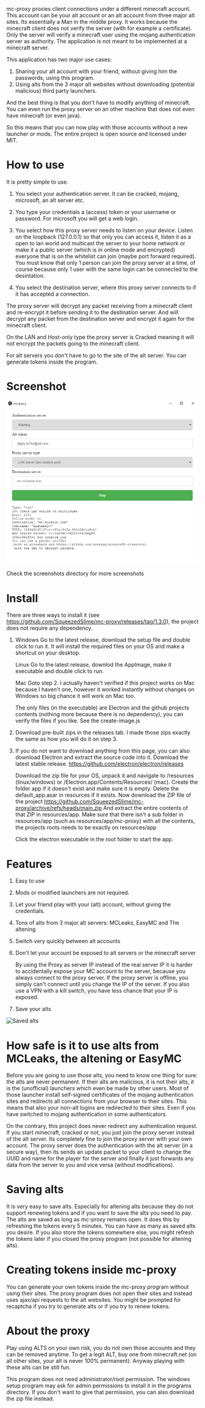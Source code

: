 mc-proxy proxies client connections under a different minecraft account. This account can be your alt account or an alt account from three major alt sites.
Its essentially a Man in the middle proxy. It works because the minecraft client does not verify the server (with for example a certificate). Only the server will verify a minecraft user using the mojang authentication server as authority.
The application is not meant to be implemented at a minecraft server.

This application has two major use cases:
1. Sharing your alt account with your friend, without giving him the passwords, using this program.
2. Using alts from the 3 major alt websites without downloading (potential malicious) third party launchers. 

And the best thing is that you don't have to modify anything of minecraft. You can even run the proxy server on an other machine that does not even have minecraft (or even java).

So this means that you can now play with those accounts without a new launcher or mods. The entire project is open source and licensed under MIT.

# How to use
It is pretty simple to use.

1. You select your authentication server. It can be cracked, mojang, microsoft, an alt server etc.

2. You type your credentials a (access) token or your username or password. For microsoft you will get a web login.

3. You select how this proxy server needs to listen on your device. Listen on the loopback (127.0.0.1) so that only you can access it, listen it as a open to lan world and multicast the server to your home network or make it a public server (which is in online mode and encrypted) everyone that is on the whitelist can join (maybe port forward required).  You must know that only 1 person can join the proxy server at a time, of course because only 1 user with the same login can be connected to the desintation.

4. You select the destination server, where this proxy server connects to if it has accepted a connection.

The proxy server will decrypt any packet receiving from a minecraft client and re-encrypt it before sending it to the destination server.
And will decrypt any packet from the destination server and encrypt it again for the minecraft client.

On the LAN and Host-only type the proxy server is Cracked meaning it will not encrypt the packets going to the minecraft client.

For alt servers you don't have to go to the site of the alt server. You can generate tokens inside the program. 

# Screenshot

![Altening on this proxy](screenshots/mc-proxy-altening.PNG?raw=true "MC altening on mc proxy")

Check the screenshots directory for more screenshots

# Install

There are three ways to install it (see https://github.com/SqueezedSlime/mc-proxy/releases/tag/1.3.0), the project does not require any dependency.

1. Windows
   Go to the latest release, download the setup file and double click to run it. It will install the required files on your OS and make a shortcut on your desktop.

   Linux
   Go to the latest release, downlod the AppImage, make it executable and double click to run.

   Mac
   Goto step 2. I actually haven't verified if this project works on Mac because I haven't one, however it worked instantly without changes on Windows so big chance it will work on Mac too.

   
   The only files (in the executable) are Electron and the github projects contents (nothing more because there is no dependency), you can verify the files if you like. See the create-image.js
2. Download pre-built zips in the releases tab. I made those zips exactly the same as how you will do it on step 3. 
3. 
    If you do not want to download anything from this page, you can also download Electron and extract the source code into it.
    Download the latest stable release.
    https://github.com/electron/electron/releases

    Download the zip file for your OS, unpack it and navigate to /resources (linux/windows) or /Electron.app/Contents/Resources/ (mac). Create the folder app if it doesn't exist and make sure it is empty.
    Delete the default_app.asar in resources if it exists. Now download the ZIP file of the project https://github.com/SqueezedSlime/mc-proxy/archive/refs/heads/main.zip
    And extract the entire contents of that ZIP in resources/app. Make sure that there isn't a sub folder in resources/app (such as resources/app/mc-proxy) with all the contents, the projects roots needs to be exactly on resources/app

    Click the electron executable in the root folder to start the app.

# Features

1. Easy to use

2. Mods or modified launchers are not required.

3. Let your friend play with your (alt) account, without giving the credentials.

4. Tons of alts from 3 major alt servers: MCLeaks, EasyMC and The altening

5. Switch very quickly between alt accounts

6. Don't let your account be exposed to alt servers or the minecraft server
   
   By using the Proxy as server IP instead of the real server IP it is harder to accidentally expose your MC account to the server, because you always connect to the proxy server. If the proxy server is offline, you simply can't connect until you change the IP of the server. If you also use a VPN with a kill switch, you have less chance that your IP is exposed.

7. Save your alts

![Saved alts](screenshots/saving-alts.png.PNG?raw=true "Saved alts on the proxy")

# How safe is it to use alts from MCLeaks, the altening or EasyMC

Before you are going to use those alts, you need to know one thing for sure: the alts are never permanent. If their alts are malicious, it is not their alts, it is the (unofficial) launchers which even be made by other users.
Most of those launcher install self-signed certificates of the mojang authentication sites and redirects all connections from your browser to their sites. This means that also your non-alt logins are redirected to their sites.
Even if you have switched to mojang authentication in some authenticators.

On the contrary, this project does never redirect any authentication request. If you start minecraft, cracked or not, you just join the proxy server instead of the alt server. Its completely fine to join the proxy server with your own account.
The proxy server does the authentication with the alt server (in a secure way), then its sends an update packet to your client to change the UUID and name for the player for the server and finally it just forwards any data from the server to you and vice versa (without modifications).

# Saving alts

It is very easy to save alts. Especially for altening alts because they do not support renewing tokens and if you want to save the alts you need to pay.
The alts are saved as long as mc-proxy remains open. It does this by refreshing the tokens every 5 minutes. You can have as many as saved alts you desire. If you also store the tokens somewhere else, you might refresh the tokens later if you closed the proxy program (not possible for altening alts).

# Creating tokens inside mc-proxy

You can generate your own tokens inside the mc-proxy program without using their sites. The proxy program does not open their sites and instead uses ajax/api requests to the alt websites. You might be prompted for recaptcha if you try to generate alts or if you try to renew tokens.

# About the proxy

Play using ALTS on your own risk, you do not own those accounts and they can be removed anytime. To get a legit ALT, buy one from minecraft.net (on all other sites, your alt is never 100% permanent). Anyway playing with these alts can be still fun.

This program does not need administrator/root permission. The windows setup program may ask for admin permissions to install it in the programs directory. If you don't want to give that permission, you can also download the zip file instead.

